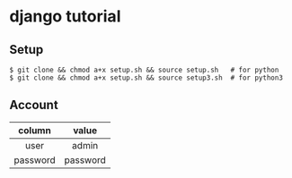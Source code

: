 # django tutorial

## Setup

``` shell script
$ git clone && chmod a+x setup.sh && source setup.sh   # for python
$ git clone && chmod a+x setup.sh && source setup3.sh  # for python3
```

## Account

| column | value |
| :---: | :---: |
| user | admin |
| password | password |

